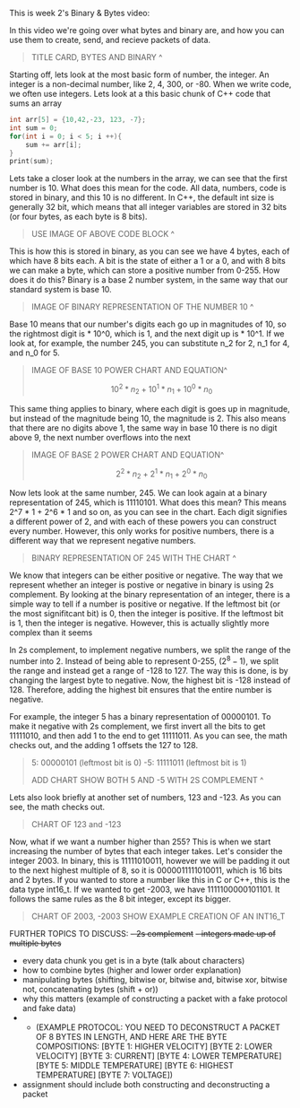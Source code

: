 This is week 2's Binary & Bytes video:

In this video we're going over what bytes and binary are, and how you can use them to create, send, and recieve packets of data.

> TITLE CARD, BYTES AND BINARY ^

Starting off, lets look at the most basic form of number, the integer. An integer is a non-decimal number, like 2, 4, 300, or -80. When we write code, we often use integers. Lets look at a this basic chunk of C++ code that sums an array

```cpp
int arr[5] = {10,42,-23, 123, -7};
int sum = 0;
for(int i = 0; i < 5; i ++){
	sum += arr[i];
}
print(sum);
```

Lets take a closer look at the numbers in the array, we can see that the first number is 10. What does this mean for the code. All data, numbers, code is stored in binary, and this 10 is no different. In C++, the default int size is generally 32 bit, which means that all integer variables are stored in 32 bits (or four bytes, as each byte is 8 bits).

> USE IMAGE OF ABOVE CODE BLOCK ^

This is how this is stored in binary, as you can see we have 4 bytes, each of which have 8 bits each. A bit is the state of either a 1 or a 0, and with 8 bits we can make a byte, which can store a positive number from 0-255. How does it do this? Binary is a base 2 number system, in the same way that our standard system is base 10.

> IMAGE OF BINARY REPRESENTATION OF THE NUMBER 10 ^

Base 10 means that our number's digits each go up in magnitudes of 10, so the rightmost digit is * 10^0, which is 1, and the next digit up is * 10^1. If we look at, for example, the number 245, you can substitute n_2 for 2, n_1 for 4, and n_0 for 5.

> IMAGE OF BASE 10 POWER CHART AND EQUATION^
>
> $$
> 10^2*n_2+10^1*n_1+10^0*n_0
> $$

This same thing applies to binary, where each digit is goes up in magnitude, but instead of the magnitude being 10, the magnitude is 2. This also means that there are no digits above 1, the same way in base 10 there is no digit above 9, the next number overflows into the next

> IMAGE OF BASE 2 POWER CHART AND EQUATION^
>
> $$
> 2^2*n_2+2^1*n_1+2^0*n_0
> $$

Now lets look at the same number, 245. We can look again at a binary representation of 245, which is 11110101. What does this mean? This means 2^7 * 1 + 2^6 * 1 and so on, as you can see in the chart. Each digit signifies a different power of 2, and with each of these powers you can construct every number. However, this only works for positive numbers, there is a different way that we represent negative numbers.

> BINARY REPRESENTATION OF 245 WITH THE CHART ^

We know that integers can be either positive or negative. The way that we represent whether an integer is postive or negative in binary is using 2s complement. By looking at the binary representation of an integer, there is a simple way to tell if a number is positive or negative. If the leftmost bit (or the most signifitcant bit) is 0, then the integer is positive. If the leftmost bit is 1, then the integer is negative. However, this is actually slightly more complex than it seems

In 2s complement, to implement negative numbers, we split the range of the number into 2. Instead of being able to represent 0-255, $(2^8 - 1)$, we split the range and instead get a range of -128 to 127. The way this is done, is by changing the largest byte to negative. Now, the highest bit is -128 instead of 128. Therefore, adding the highest bit ensures that the entire number is negative.

For example, the integer 5 has a binary representation of 00000101. To make it negative with 2s complement, we first invert all the bits to get 11111010, and then add 1 to the end to get 11111011. As you can see, the math checks out, and the adding 1 offsets the 127 to 128.

> 5: 00000101 (leftmost bit is 0)
> -5: 11111011 (leftmost bit is 1)
>
> ADD CHART SHOW BOTH 5 AND -5 WITH 2S COMPLEMENT ^

Lets also look briefly at another set of numbers, 123 and -123. As you can see, the math checks out.

> CHART OF 123 and -123

Now, what if we want a number higher than 255? This is when we start increasing the number of bytes that each integer takes. Let's consider the integer 2003. In binary, this is 11111010011, however we will be padding it out to the next highest multiple of 8, so it is 0000011111010011, which is 16 bits and 2 bytes. If you wanted to store a number like this in C or C++, this is the data type int16_t. If we wanted to get -2003, we have 1111100000101101. It follows the same rules as the 8 bit integer, except its bigger. 

> CHART OF 2003, -2003
> SHOW EXAMPLE CREATION OF AN INT16_T

FURTHER TOPICS TO DISCUSS:
~~- 2s complement~~
~~- integers made up of multiple bytes~~

- every data chunk you get is in a byte (talk about characters)
- how to combine bytes (higher and lower order explanation)
- manipulating bytes (shifting, bitwise or, bitwise and, bitwise xor, bitwise not, concatenating bytes (shift + or))
- why this matters (example of constructing a packet with a fake protocol and fake data)
- - (EXAMPLE PROTOCOL: YOU NEED TO DECONSTRUCT A PACKET OF 8 BYTES IN LENGTH, AND HERE ARE THE BYTE COMPOSITIONS:
    [BYTE 1: HIGHER VELOCITY]
    [BYTE 2: LOWER VELOCITY]
    [BYTE 3: CURRENT]
    [BYTE 4: LOWER TEMPERATURE]
    [BYTE 5: MIDDLE TEMPERATURE]
    [BYTE 6: HIGHEST TEMPERATURE]
    [BYTE 7: VOLTAGE])
- assignment should include both constructing and deconstructing a packet

